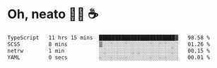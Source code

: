 # Oh, neato 🧑‍💻 ☕

<!--START_SECTION:waka-->

```txt
TypeScript   11 hrs 15 mins  ████████████████████████▓   98.58 %
SCSS         8 mins          ▒░░░░░░░░░░░░░░░░░░░░░░░░   01.26 %
netrw        1 min           ░░░░░░░░░░░░░░░░░░░░░░░░░   00.15 %
YAML         0 secs          ░░░░░░░░░░░░░░░░░░░░░░░░░   00.01 %
```

<!--END_SECTION:waka-->
